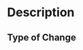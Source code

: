 # Description

<!--
Please include a summary of the change and which issue is fixed. Please also include relevant motivation and context. List any dependencies that are required for this change.

Fixes # (issue)
-->

## Type of Change

<!--
Please delete options that are not relevant.

- [ ] Bug fix (non-breaking change which fixes an issue)
- [ ] New feature (non-breaking change which adds functionality)
- [ ] Breaking change (fix or feature that would cause existing functionality to not work as expected)
- [ ] This change requires a documentation update
-->